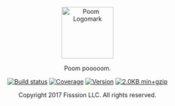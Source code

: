 <p align="center">
	<img src="https://jlmak.es/logos/svg/poom.svg" alt="Poom Logomark" width="120">
</p>

<p align="center">Poom pooooom.</p>

<p align="center">
	<a href="https://travis-ci.org/jlmakes/poom"><img src="https://img.shields.io/travis/jlmakes/poom.svg" alt="Build status"></a>
	<a href="https://coveralls.io/github/jlmakes/poom"><img src="https://img.shields.io/coveralls/jlmakes/poom.svg" alt="Coverage"></a>
	<a href="https://www.npmjs.com/package/poom"><img src="https://img.shields.io/npm/v/poom.svg" alt="Version"></a>
	<a href="https://github.com/jlmakes/poom/blob/master/src/index.js"><img src="https://img.shields.io/badge/min+gzip-2.0KB-blue.svg" alt="2.0KB min+gzip"></a>
</p>

<p align="center">
	Copyright 2017 Fisssion LLC. All rights reserved.
</p>
